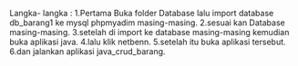 Langka- langka : 
1.Pertama Buka folder Database lalu import database db_barang1 ke mysql phpmyadim masing-masing.
2.sesuai kan Database masing-masing. 
3.setelah di import ke database masing-masing kemudian buka aplikasi java. 
4.lalu klik netbenn.
5.setelah itu buka aplikasi tersebut.
6.dan jalankan aplikasi java_crud_barang.
